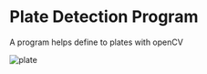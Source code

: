 # Plate Detection Program

A program helps define to plates with openCV

 
![plate](https://user-images.githubusercontent.com/36038586/136854028-22e016de-9f73-4ec6-9ac1-e5399d6fc3df.PNG)
